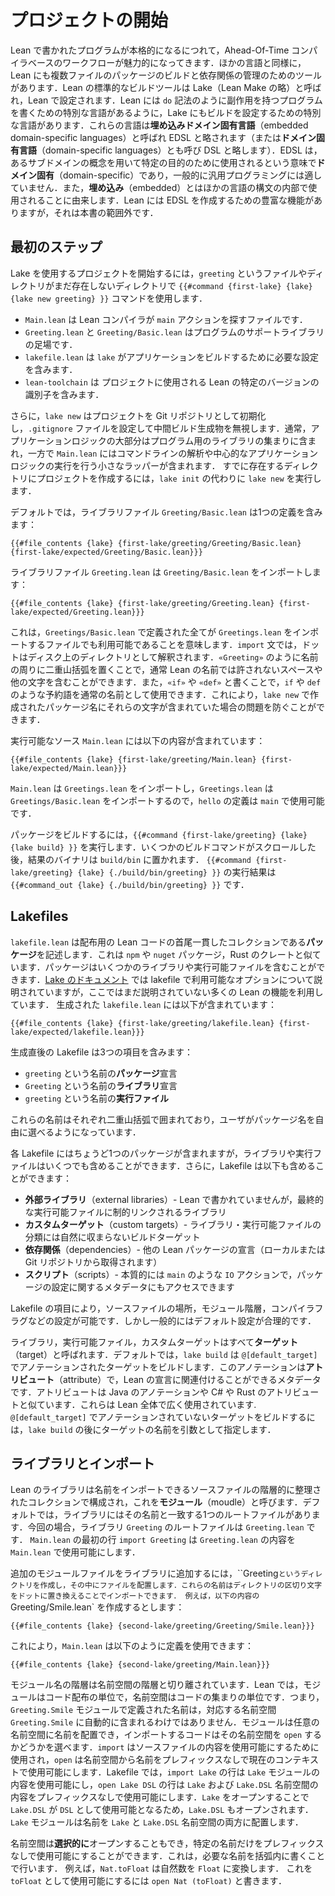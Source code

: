 <!-- # Starting a Project -->

# プロジェクトの開始

<!-- As a program written in Lean becomes more serious, an ahead-of-time compiler-based workflow that results in an executable becomes more attractive.
Like other languages, Lean has tools for building multiple-file packages and managing dependencies.
The standard Lean build tool is called Lake (short for "Lean Make"), and it is configured in Lean.
Just as Lean contains a special-purpose language for writing programs with effects (the `do` language), Lake contains a special-purpose language for configuring builds.
These languages are referred to as _embedded domain-specific languages_ (or sometimes _domain-specific embedded languages_, abbreviated EDSL or DSEL).
They are _domain-specific_ in the sense that they are used for a particular purpose, with concepts from some sub-domain, and they are typically not suitable for general-purpose programming.
They are _embedded_ because they occur inside another language's syntax.
While Lean contains rich facilities for creating EDSLs, they are beyond the scope of this book. -->

Lean で書かれたプログラムが本格的になるにつれて，Ahead-Of-Time コンパイラベースのワークフローが魅力的になってきます．ほかの言語と同様に，Lean にも複数ファイルのパッケージのビルドと依存関係の管理のためのツールがあります．Lean の標準的なビルドツールは Lake（Lean Make の略）と呼ばれ，Lean で設定されます．Lean には `do` 記法のように副作用を持つプログラムを書くための特別な言語があるように，Lake にもビルドを設定するための特別な言語があります．これらの言語は**埋め込みドメイン固有言語**（embedded domain-specific languages）と呼ばれ EDSL と略されます（または**ドメイン固有言語**（domain-specific languages）とも呼び DSL と略します）．EDSL は，あるサブドメインの概念を用いて特定の目的のために使用されるという意味で**ドメイン固有**（domain-specific）であり，一般的に汎用プログラミングには適していません．また，**埋め込み**（embedded）とはほかの言語の構文の内部で使用されることに由来します．Lean には EDSL を作成するための豊富な機能がありますが，それは本書の範囲外です．

<!-- ## First steps -->

## 最初のステップ

<!-- To get started with a project that uses Lake, use the command `{{#command {first-lake} {lake} {lake new greeting} }}` in a directory that does not already contain a file or directory called `greeting`.
This creates a directory called `greeting` that contains the following files: -->

Lake を使用するプロジェクトを開始するには，`greeting` というファイルやディレクトリがまだ存在しないディレクトリで `{{#command {first-lake} {lake} {lake new greeting} }}` コマンドを使用します．

 <!-- * `Main.lean` is the file in which the Lean compiler will look for the `main` action.
 * `Greeting.lean` and `Greeting/Basic.lean` are the scaffolding of a support library for the program.
 * `lakefile.lean` contains the configuration that `lake` needs to build the application.
 * `lean-toolchain` contains an identifier for the specific version of Lean that is used for the project. -->

 * `Main.lean` は Lean コンパイラが `main` アクションを探すファイルです．
 * `Greeting.lean` と `Greeting/Basic.lean` はプログラムのサポートライブラリの足場です．
 * `lakefile.lean` は `lake` がアプリケーションをビルドするために必要な設定を含みます．
 * `lean-toolchain` は プロジェクトに使用される Lean の特定のバージョンの識別子を含みます．

<!-- Additionally, `lake new` initializes the project as a Git repository and configures its `.gitignore` file to ignore intermediate build products.
Typically, the majority of the application logic will be in a collection of libraries for the program, while `Main.lean` will contain a small wrapper around these pieces that does things like parsing command lines and executing the central application logic.
To create a project in an already-existing directory, run `lake init` instead of `lake new`. -->

さらに，`lake new` はプロジェクトを Git リポジトリとして初期化し，`.gitignore` ファイルを設定して中間ビルド生成物を無視します．通常，アプリケーションロジックの大部分はプログラム用のライブラリの集まりに含まれ，一方で `Main.lean` にはコマンドラインの解析や中心的なアプリケーションロジックの実行を行う小さなラッパーが含まれます．
すでに存在するディレクトリにプロジェクトを作成するには，`lake init` の代わりに `lake new` を実行します．

<!-- By default, the library file `Greeting/Basic.lean` contains a single definition: -->

デフォルトでは，ライブラリファイル `Greeting/Basic.lean` は1つの定義を含みます：

```lean
{{#file_contents {lake} {first-lake/greeting/Greeting/Basic.lean} {first-lake/expected/Greeting/Basic.lean}}}
```
<!-- The library file `Greeting.lean` imports `Greeting/Basic.lean`: -->

ライブラリファイル `Greeting.lean` は `Greeting/Basic.lean` をインポートします：

```lean
{{#file_contents {lake} {first-lake/greeting/Greeting.lean} {first-lake/expected/Greeting.lean}}}
```
<!-- This means that everything defined in `Greetings/Basic.lean` is also available to files that import `Greetings.lean`.
In `import` statements, dots are interpreted as directories on disk.
Placing guillemets around a name, as in `«Greeting»`, allow it to contain spaces or other characters that are normally not allowed in Lean names, and it allows reserved keywords such as `if` or `def` to be used as ordinary names by writing `«if»` or `«def»`.
This prevents issues when the package name provided to `lake new` contains such characters. -->

これは，`Greetings/Basic.lean` で定義された全てが `Greetings.lean` をインポートするファイルでも利用可能であることを意味します．`import` 文では，ドットはディスク上のディレクトリとして解釈されます．`«Greeting»` のように名前の周りに二重山括弧を置くことで，通常 Lean の名前では許されないスペースや他の文字を含むことができます．また，`«if»` や `«def»` と書くことで，`if` や `def` のような予約語を通常の名前として使用できます．これにより，`lake new` で作成されたパッケージ名にそれらの文字が含まれていた場合の問題を防ぐことができます．

<!-- The executable source `Main.lean` contains: -->

実行可能なソース `Main.lean` には以下の内容が含まれています：

```lean
{{#file_contents {lake} {first-lake/greeting/Main.lean} {first-lake/expected/Main.lean}}}
```
<!-- Because `Main.lean` imports `Greetings.lean` and `Greetings.lean` imports `Greetings/Basic.lean`, the definition of `hello` is available in `main`. -->

`Main.lean` は `Greetings.lean` をインポートし，`Greetings.lean` は `Greetings/Basic.lean` をインポートするので，`hello` の定義は `main` で使用可能です．

<!-- To build the package, run the command `{{#command {first-lake/greeting} {lake} {lake build} }}`.
After a number of build commands scroll by, the resulting binary has been placed in `build/bin`.
Running `{{#command {first-lake/greeting} {lake} {./build/bin/greeting} }}` results in `{{#command_out {lake} {./build/bin/greeting} }}`. -->

パッケージをビルドするには，`{{#command {first-lake/greeting} {lake} {lake build} }}` を実行します．いくつかのビルドコマンドがスクロールした後，結果のバイナリは `build/bin` に置かれます．
`{{#command {first-lake/greeting} {lake} {./build/bin/greeting} }}` の実行結果は `{{#command_out {lake} {./build/bin/greeting} }}` です．

<!-- ## Lakefiles -->

## Lakefiles

<!-- A `lakefile.lean` describes a _package_, which is a coherent collection of Lean code for distribution, analogous to an `npm` or `nuget` package or a Rust crate.
A package may contain any number of libraries or executables.
While the [documentation for Lake](https://github.com/leanprover/lake#readme) describes the available options in a lakefile, it makes use of a number of Lean features that have not yet been described here.
The generated `lakefile.lean` contains the following: -->

`lakefile.lean` は配布用の Lean コードの首尾一貫したコレクションである**パッケージ**を記述します．これは `npm` や `nuget` パッケージ，Rust のクレートと似ています．パッケージはいくつかのライブラリや実行可能ファイルを含むことができます．[Lake のドキュメント](https://github.com/leanprover/lake#readme) では lakefile で利用可能なオプションについて説明されていますが，ここではまだ説明されていない多くの Lean の機能を利用しています．
生成された `lakefile.lean` には以下が含まれています：

```lean
{{#file_contents {lake} {first-lake/greeting/lakefile.lean} {first-lake/expected/lakefile.lean}}}
```

<!-- This initial Lakefile consists of three items:
 * a _package_ declaration, named `greeting`,
 * a _library_ declaration, named `Greeting`, and
 * an _executable_, also named `greeting`. -->

 生成直後の Lakefile は3つの項目を含みます：
 * `greeting` という名前の**パッケージ**宣言
 * `Greeting` という名前の**ライブラリ**宣言
 * `greeting` という名前の**実行ファイル**

<!-- Each of these names is enclosed in guillemets to allow users more freedom in picking package names. -->

これらの名前はそれぞれ二重山括弧で囲まれており，ユーザがパッケージ名を自由に選べるようになっています．

<!-- Each Lakefile will contain exactly one package, but any number of libraries or executables.
Additionally, Lakefiles may contain _external libraries_, which are libraries not written in Lean to be statically linked with the resulting executable, _custom targets_, which are build targets that don't fit naturally into the library/executable taxonomy, _dependencies_, which are declarations of other Lean packages (either locally or from remote Git repositories), and _scripts_, which are essentially `IO` actions (similar to `main`), but that additionally have access to metadata about the package configuration.
The items in the Lakefile allow things like source file locations, module hierarchies, and compiler flags to be configured.
Generally speaking, however, the defaults are reasonable. -->

各 Lakefile にはちょうど1つのパッケージが含まれますが，ライブラリや実行ファイルはいくつでも含めることができます．さらに，Lakefile は以下も含めることができます：
* **外部ライブラリ**（external libraries）- Lean で書かれていませんが，最終的な実行可能ファイルに制的リンクされるライブラリ
* **カスタムターゲット**（custom targets）- ライブラリ・実行可能ファイルの分類には自然に収まらないビルドターゲット
* **依存関係**（dependencies）- 他の Lean パッケージの宣言（ローカルまたは Git リポジトリから取得されます）
* **スクリプト**（scripts）- 本質的には `main` のような `IO` アクションで，パッケージの設定に関するメタデータにもアクセスできます

Lakefile の項目により，ソースファイルの場所，モジュール階層，コンパイラフラグなどの設定が可能です．しかし一般的にはデフォルト設定が合理的です．

<!-- Libraries, executables, and custom targets are all called _targets_.
By default, `lake build` builds those targets that are annotated with `@[default_target]`.
This annotation is an _attribute_, which is metadata that can be associated with a Lean declaration.
Attributes are similar to Java annotations or C# and Rust attributes.
They are used pervasively throughout Lean.
To build a target that is not annotated with `@[default_target]`, specify the target's name as an argument after `lake build`. -->

ライブラリ，実行可能ファイル，カスタムターゲットはすべて**ターゲット**（target）と呼ばれます．デフォルトでは，`lake build` は `@[default_target]` でアノテーションされたターゲットをビルドします．このアノテーションは**アトリビュート**（attribute）で，Lean の宣言に関連付けることができるメタデータです．アトリビュートは Java のアノテーションや C# や Rust のアトリビュートと似ています．これらは Lean 全体で広く使用されています.
`@[default_target]` でアノテーションされていないターゲットをビルドするには，`lake build` の後にターゲットの名前を引数として指定します．

<!-- ## Libraries and Imports -->

## ライブラリとインポート

<!-- A Lean library consists of a hierarchically organized collection of source files from which names can be imported, called _modules_.
By default, a library has a single root file that matches its name.
In this case, the root file for the library `Greeting` is `Greeting.lean`.
The first line of `Main.lean`, which is `import Greeting`, makes the contents of `Greeting.lean` available in `Main.lean`. -->

Lean のライブラリは名前をインポートできるソースファイルの階層的に整理されたコレクションで構成され，これを**モジュール**（moudle）と呼びます．デフォルトでは，ライブラリにはその名前と一致する1つのルートファイルがあります．今回の場合，ライブラリ `Greeting` のルートファイルは `Greeting.lean` です．
`Main.lean` の最初の行 `import Greeting` は `Greeting.lean` の内容を `Main.lean` で使用可能にします．

<!-- Additional module files may be added to the library by creating a directory called `Greeting` and placing them inside.
These names can be imported by replacing the directory separator with a dot.
For instance, creating the file `Greeting/Smile.lean` with the contents: -->

追加のモジュールファイルをライブラリに追加するには，``Greeting` というディレクトリを作成し，その中にファイルを配置します．これらの名前はディレクトリの区切り文字をドットに置き換えることでインポートできます．
例えば，以下の内容の `Greeting/Smile.lean` を作成するとします：

```lean
{{#file_contents {lake} {second-lake/greeting/Greeting/Smile.lean}}}
```
<!-- means that `Main.lean` can use the definition as follows: -->

これにより，`Main.lean` は以下のように定義を使用できます：

```lean
{{#file_contents {lake} {second-lake/greeting/Main.lean}}}
```

<!-- The module name hierarchy is decoupled from the namespace hierarchy.
In Lean, modules are units of code distribution, while namespaces are units of code organization.
That is, names defined in the module `Greeting.Smile` are not automatically in a corresponding namespace `Greeting.Smile`.
Modules may place names into any namespace they like, and the code that imports them may `open` the namespace or not.
`import` is used to make the contents of a source file available, while `open` makes names from a namespace available in the current context without prefixes.
In the Lakefile, the line `import Lake` makes the contents of the `Lake` module available, while the line `open Lake DSL` makes the contents of the `Lake` and `Lake.DSL` namespaces available without any prefixes.
`Lake.DSL` is opened because opening `Lake` makes `Lake.DSL` available as just `DSL`, just like all other names in the `Lake` namespace.
The `Lake` module places names into both the `Lake` and `Lake.DSL` namespaces. -->

モジュール名の階層は名前空間の階層と切り離されています．Lean では，モジュールはコード配布の単位で，名前空間はコードの集まりの単位です．つまり，`Greeting.Smile` モジュールで定義された名前は，対応する名前空間 `Greeting.Smile` に自動的に含まれるわけではありません．モジュールは任意の名前空間に名前を配置でき，インポートするコードはその名前空間を `open` するかどうかを選べます．`import` はソースファイルの内容を使用可能にするために使用され，`open` は名前空間から名前をプレフィックスなしで現在のコンテキストで使用可能にします．Lakefile では，`import Lake` の行は `Lake` モジュールの内容を使用可能にし，`open Lake DSL` の行は `Lake` および `Lake.DSL` 名前空間の内容をプレフィックスなしで使用可能にします．`Lake` をオープンすることで `Lake.DSL` が `DSL` として使用可能となるため，`Lake.DSL` もオープンされます．
`Lake` モジュールは名前を `Lake` と `Lake.DSL` 名前空間の両方に配置します．

<!-- Namespaces may also be opened _selectively_, making only some of their names available without explicit prefixes.
This is done by writing the desired names in parentheses.
For example, `Nat.toFloat` converts a natural number to a `Float`.
It can be made available as `toFloat` using `open Nat (toFloat)`. -->

名前空間は**選択的に**オープンすることもでき，特定の名前だけをプレフィックスなしで使用可能にすることができます．これは，必要な名前を括弧内に書くことで行います．
例えば，`Nat.toFloat` は自然数を `Float` に変換します．
これを `toFloat` として使用可能にするには `open Nat (toFloat)` と書きます．
